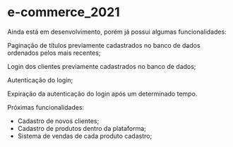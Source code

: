 # e-commerce_2021
Ainda está em desenvolvimento, porém já possui algumas funcionalidades:

  Paginação de títulos previamente cadastrados no banco de dados ordenados pelos mais recentes; 
  
  Login dos clientes previamente cadastrados no banco de dados;
  
  Autenticação do login;
  
  Expiração da autenticação do login após um determinado tempo.


Próximas funcionalidades:

  - Cadastro de novos clientes;  
  - Cadastro de produtos dentro da plataforma;
  - Sistema de vendas de cada produto cadastro;
  
  



